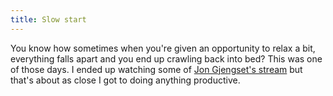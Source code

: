 ```yaml
---
title: Slow start
---
```


You know how sometimes when you're given an opportunity to relax a bit, everything falls apart and you end up crawling back into bed? This was one of those days. I ended up watching some of [Jon Gjengset's stream](https://www.youtube.com/channel/UC_iD0xppBwwsrM9DegC5cQQ) but that's about as close I got to doing anything productive.
